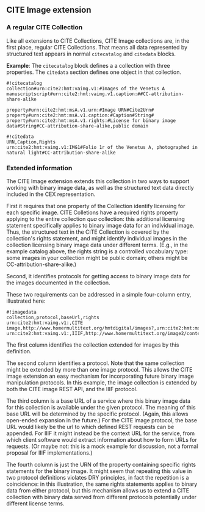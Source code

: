## CITE Image extension

### A regular CITE Collection

Like all extensions to CITE Collections, CITE Image collections are, in the first place, regular CITE Collections.   That means all data represented by structured text appears in normal `citecatalog` and
`citedata` blocks.

**Example**:  The `citecatalog` block defines a a collection with three properties.  The `citedata` section defines one object in that collection.

    #!citecatalog
    collection#urn:cite2:hmt:vaimg.v1:#Images of the Venetus A manuscriptscript#urn:cite2:hmt:vaimg.v1.caption:##CC-attribution-share-alike

    property#urn:cite2:hmt:msA.v1.urn:#Image URN#Cite2Urn#
    property#urn:cite2:hmt:msA.v1.caption:#Caption#String#
    property#urn:cite2:hmt:msA.v1.rights:#License for binary image data#String#CC-attribution-share-alike,public domain

    #!citedata
    URN,Caption,Rights
    urn:cite2:hmt:vaimg.v1:IMG1#Folio 1r of the Venetus A, photographed in natural light#CC-attribution-share-alike


### Extended information

The CITE Image extension extends this collection in two ways to support working with binary image data, as well as the structured text data directly included in the CEX representation.

First it requires that one property of the Collection identify licensing for each specific image.  CITE Colletions have a required rights property applying to the entire collection *qua* collection:  this additional licensing statement specifically applies to binary image data for an individual image.  Thus, the structured text in the CITE Collection is covered by the collection's rights statement, and might identify individual images in the collection licensing binary image data under different terms.  (E.g., in the example catalog above, the rights string is a controlled vocabulary type:  some images in your collection might be public domain;  others might be CC-attribution-share-alike.)

Second, it identifies protocols for getting access to binary image data for the images documented in the collection.

These two requirements can be addressed in a simple four-column entry, illustrated here:


    #!imagedata
    collection,protocol,baseUrl,rights
    urn:cite2:hmt:vaimg.v1:,CITE image,http://www.homermultitext.org/hmtdigital/images?,urn:cite2:hmt:msA.v1.rights:
    urn:cite2:hmt:vaimg.v1:,IIIF,http://www.homermultitext.org/image2/context.json,urn:cite2:hmt:msA.v1.rights:

The first column identifies the collection extended for images by this definition.

The second column identifies a protocol.  Note that the same collection might be extended by more than one image protocol.  This allows the CITE image extension an easy mechanism for incorporating future binary image manipulation protocols.  In this example, the image collection is extended by both the CITE image REST API, and the IIIF protocol.

The third  column is a base URL of a service where this binary image data for this collection is available under the given protocol.  The meaning of this base URL will be determined by the specific protocol.  (Again, this allows open-ended expansion in the future.)  For the CITE image protocol, the base URL would likely be the url to which defined REST requests can be appended.  For IIIF it might instead be the context URL for the service, from which client software would extract information about how to form URLs for requests.  (Or maybe not:  this is a mock example for discussion, not a formal proposal for IIIF implementations.)

The fourth column is just the URN of the property containing specific rights statements for the binary image.  It might seem that repeating this value in two protocol definitions violates DRY principles, in fact the repetition is a coincidence:  in this illustration, the same rights statements applies to binary data from either protocol, but this mechanism allows us to extend a CITE collection with binary data served from different protocols potentially under different license terms.
